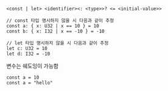 ```aeris
<const | let> <identifier><: <type>>? <= <initial-value>>
```

```aeris
// const 타입 명시하지 않을 시 다음과 같이 추정
const a: { x: U32 | x == 10 } = 10
const b: { x: I32 | x == -10 } = -10

// let 타입 명시하지 않을 시 다음과 같이 추정 
let c: U32 = 10
let d: I32 = -10
```

변수는 쉐도잉이 가능함
```aeris
const a = 10
const a = "hello"
```
